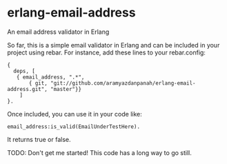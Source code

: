 erlang-email-address
====================

An email address validator in Erlang

So far, this is a simple email validator in Erlang and can be included in your project using rebar. For instance,
add these lines to your rebar.config:

    { 
      deps, [
       { email_address, ".*", 
	       { git, "git://github.com/aramyazdanpanah/erlang-email-address.git", "master"}}
	    ]
    }.

Once included, you can use it in your code like:

    email_address:is_valid(EmailUnderTestHere).

It returns true or false.

TODO: Don't get me started! This code has a long way to go still.
